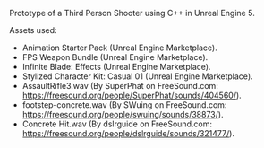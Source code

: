 Prototype of a Third Person Shooter using C++ in Unreal Engine 5. 

Assets used:

- Animation Starter Pack (Unreal Engine Marketplace).
- FPS Weapon Bundle (Unreal Engine Marketplace).
- Infinite Blade: Effects (Unreal Engine Marketplace).
- Stylized Character Kit: Casual 01 (Unreal Engine Marketplace).
- AssaultRifle3.wav (By SuperPhat on FreeSound.com: https://freesound.org/people/SuperPhat/sounds/404560/).
- footstep-concrete.wav (By SWuing on FreeSound.com: https://freesound.org/people/swuing/sounds/38873/).
 - Concrete Hit.wav (By dslrguide on FreeSound.com: https://freesound.org/people/dslrguide/sounds/321477/).